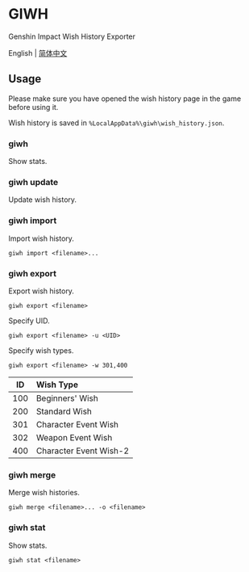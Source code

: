 # GIWH

Genshin Impact Wish History Exporter

English | [简体中文](readme_zh-Hans.md)

## Usage

Please make sure you have opened the wish history page in the game before using it.

Wish history is saved in `%LocalAppData%\giwh\wish_history.json`.

### giwh

Show stats.

### giwh update

Update wish history.

### giwh import

Import wish history.

```
giwh import <filename>...
```

### giwh export

Export wish history.

```
giwh export <filename>
```

Specify UID.

```
giwh export <filename> -u <UID>
```

Specify wish types.

```
giwh export <filename> -w 301,400
```

| ID | Wish Type |
| :--: | :--------------------- |
| 100 | Beginners' Wish |
| 200 | Standard Wish |
| 301 | Character Event Wish |
| 302 | Weapon Event Wish |
| 400 | Character Event Wish-2 |

### giwh merge

Merge wish histories.

```
giwh merge <filename>... -o <filename>
```

### giwh stat

Show stats.

```
giwh stat <filename>
```
